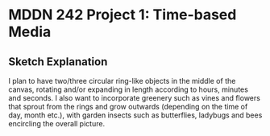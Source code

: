 # MDDN 242 Project 1: Time-based Media  

## Sketch Explanation

I plan to have two/three circular ring-like objects in the middle of the canvas, rotating and/or expanding in length according to hours, minutes and seconds. I also want to incorporate greenery such as vines and flowers that sprout from the rings and grow outwards (depending on the time of day, month etc.), with garden insects such as butterflies, ladybugs and bees encircling the overall picture.